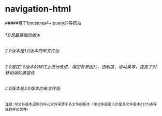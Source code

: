 # navigation-html
#####基于bootstrap4+jquery的导航站
###### 1.0是最基础的版本
###### 2.0版本是1.0版本的单文件版
###### 3.0是在1.0版本的样式上进行改进，增加背景图片、透明度、滚动条等，提高了对移动端的兼容性
###### 4.0版本是3.0版本的单文件版
`注意:单文件版本应用的样式文件来源于多文件的版本（单文件版引入的是多文件版本github存储的样式文件）`
